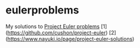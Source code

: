 # eulerproblems
My solutions to [Project Euler problems](https://projecteuler.net/archives)
[1] (https://github.com/cushon/project-euler)
[2] (https://www.nayuki.io/page/project-euler-solutions)
